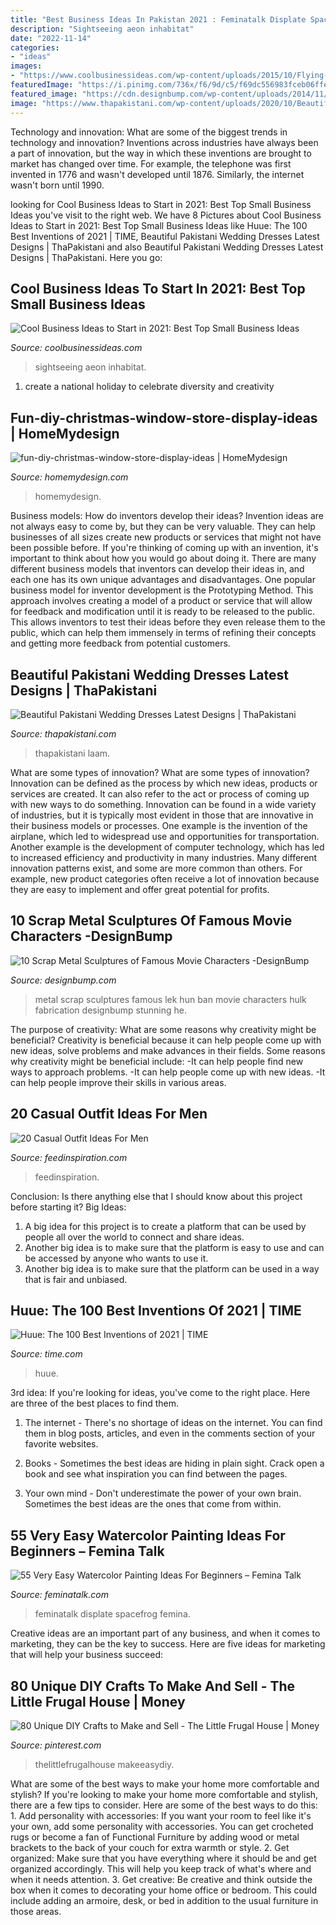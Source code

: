 ```yaml
---
title: "Best Business Ideas In Pakistan 2021 : Feminatalk Displate Spacefrog Femina"
description: "Sightseeing aeon inhabitat"
date: "2022-11-14"
categories:
- "ideas"
images:
- "https://www.coolbusinessideas.com/wp-content/uploads/2015/10/Flying-Bubble-Car.jpg"
featuredImage: "https://i.pinimg.com/736x/f6/9d/c5/f69dc556983fceb06ffeb963050574da.jpg"
featured_image: "https://cdn.designbump.com/wp-content/uploads/2014/11/scrap-metal-sculptures-hulk-ban-hun-lek-11.jpg"
image: "https://www.thapakistani.com/wp-content/uploads/2020/10/Beautiful-Pakistani-Wedding-Dresses-Latest-Designs-3.jpg"
---
```



Technology and innovation: What are some of the biggest trends in technology and innovation?
Inventions across industries have always been a part of innovation, but the way in which these inventions are brought to market has changed over time. For example, the telephone was first invented in 1776 and wasn't developed until 1876. Similarly, the internet wasn't born until 1990.

	

		
looking for Cool Business Ideas to Start in 2021: Best Top Small Business Ideas you've visit to the right web. We have 8 Pictures about Cool Business Ideas to Start in 2021: Best Top Small Business Ideas like Huue: The 100 Best Inventions of 2021 | TIME, Beautiful Pakistani Wedding Dresses Latest Designs | ThaPakistani and also Beautiful Pakistani Wedding Dresses Latest Designs | ThaPakistani. Here you go:
		
    
## Cool Business Ideas To Start In 2021: Best Top Small Business Ideas

<img loading=lazy src="https://www.coolbusinessideas.com/wp-content/uploads/2015/10/Flying-Bubble-Car.jpg" onerror="this.onerror=null;this.src='https://tse3.mm.bing.net/th?id=OIP.clQ3rEGQCNLL-Vb6XF_jOgHaFN&amp;pid=15.1';" alt="Cool Business Ideas to Start in 2021: Best Top Small Business Ideas">

_Source: coolbusinessideas.com_

>sightseeing aeon inhabitat. 

	

1. create a national holiday to celebrate diversity and creativity

    
## Fun-diy-christmas-window-store-display-ideas | HomeMydesign

<img loading=lazy src="https://homemydesign.com/wp-content/uploads/2019/12/fun-diy-christmas-window-store-display-ideas.jpg" onerror="this.onerror=null;this.src='https://tse2.mm.bing.net/th?id=OIP.BklglxYY6Icn0P-i18tR7gHaLO&amp;pid=15.1';" alt="fun-diy-christmas-window-store-display-ideas | HomeMydesign">

_Source: homemydesign.com_

>homemydesign. 

	

Business models: How do inventors develop their ideas?
Invention ideas are not always easy to come by, but they can be very valuable. They can help businesses of all sizes create new products or services that might not have been possible before. If you're thinking of coming up with an invention, it's important to think about how you would go about doing it. There are many different business models that inventors can develop their ideas in, and each one has its own unique advantages and disadvantages.
One popular business model for inventor development is the Prototyping Method. This approach involves creating a model of a product or service that will allow for feedback and modification until it is ready to be released to the public. This allows inventors to test their ideas before they even release them to the public, which can help them immensely in terms of refining their concepts and getting more feedback from potential customers.

    
## Beautiful Pakistani Wedding Dresses Latest Designs | ThaPakistani

<img loading=lazy src="https://www.thapakistani.com/wp-content/uploads/2020/10/Beautiful-Pakistani-Wedding-Dresses-Latest-Designs-3.jpg" onerror="this.onerror=null;this.src='https://tse3.mm.bing.net/th?id=OIP.sAilIZg_-6fOKdFmk8_kzQHaKX&amp;pid=15.1';" alt="Beautiful Pakistani Wedding Dresses Latest Designs | ThaPakistani">

_Source: thapakistani.com_

>thapakistani laam. 

	

What are some types of innovation?
What are some types of innovation? Innovation can be defined as the process by which new ideas, products or services are created. It can also refer to the act or process of coming up with new ways to do something. 
Innovation can be found in a wide variety of industries, but it is typically most evident in those that are innovative in their business models or processes. One example is the invention of the airplane, which led to widespread use and opportunities for transportation. Another example is the development of computer technology, which has led to increased efficiency and productivity in many industries. 
Many different innovation patterns exist, and some are more common than others. For example, new product categories often receive a lot of innovation because they are easy to implement and offer great potential for profits.

    
## 10 Scrap Metal Sculptures Of Famous Movie Characters -DesignBump

<img loading=lazy src="https://cdn.designbump.com/wp-content/uploads/2014/11/scrap-metal-sculptures-hulk-ban-hun-lek-11.jpg" onerror="this.onerror=null;this.src='https://tse4.mm.bing.net/th?id=OIP.VkjTh-q74kb3bzl_34T09wHaFj&amp;pid=15.1';" alt="10 Scrap Metal Sculptures of Famous Movie Characters -DesignBump">

_Source: designbump.com_

>metal scrap sculptures famous lek hun ban movie characters hulk fabrication designbump stunning he. 

	

The purpose of creativity: What are some reasons why creativity might be beneficial?
Creativity is beneficial because it can help people come up with new ideas, solve problems and make advances in their fields. Some reasons why creativity might be beneficial include: 
-It can help people find new ways to approach problems. 
-It can help people come up with new ideas. 
-It can help people improve their skills in various areas.

    
## 20 Casual Outfit Ideas For Men

<img loading=lazy src="http://feedinspiration.com/wp-content/uploads/2015/08/Mens-casual-style.jpg" onerror="this.onerror=null;this.src='https://tse2.mm.bing.net/th?id=OIP.-2trHGcd7CVXaTGxs9JqeQHaLI&amp;pid=15.1';" alt="20 Casual Outfit Ideas For Men">

_Source: feedinspiration.com_

>feedinspiration. 

	

Conclusion: Is there anything else that I should know about this project before starting it?
Big Ideas:
1. A big idea for this project is to create a platform that can be used by people all over the world to connect and share ideas.
2. Another big idea is to make sure that the platform is easy to use and can be accessed by anyone who wants to use it.
3. Another big idea is to make sure that the platform can be used in a way that is fair and unbiased.

    
## Huue: The 100 Best Inventions Of 2021 | TIME

<img loading=lazy src="https://api.time.com/wp-content/uploads/2021/11/best-inventions-2021-Huue.jpg?quality=85&amp;w=1200&amp;h=628&amp;crop=1" onerror="this.onerror=null;this.src='https://tse2.mm.bing.net/th?id=OIP.k2bEFpRq0ZQWTjMLLv7c5gHaD4&amp;pid=15.1';" alt="Huue: The 100 Best Inventions of 2021 | TIME">

_Source: time.com_

>huue. 

	

3rd idea:
If you're looking for ideas, you've come to the right place. Here are three of the best places to find them.
1. The internet - There's no shortage of ideas on the internet. You can find them in blog posts, articles, and even in the comments section of your favorite websites.

2. Books - Sometimes the best ideas are hiding in plain sight. Crack open a book and see what inspiration you can find between the pages.

3. Your own mind - Don't underestimate the power of your own brain. Sometimes the best ideas are the ones that come from within.

    
## 55 Very Easy Watercolor Painting Ideas For Beginners – Femina Talk

<img loading=lazy src="https://www.feminatalk.com/wp-content/uploads/2018/08/Very-Easy-Watercolor-Painting-Ideas-for-beginners00014.jpg" onerror="this.onerror=null;this.src='https://tse3.mm.bing.net/th?id=OIP.YGQouffOcLBMAzq4ctaSpwHaKZ&amp;pid=15.1';" alt="55 Very Easy Watercolor Painting Ideas For Beginners – Femina Talk">

_Source: feminatalk.com_

>feminatalk displate spacefrog femina. 

	

Creative ideas are an important part of any business, and when it comes to marketing, they can be the key to success. Here are five ideas for marketing that will help your business succeed: 

    
## 80 Unique DIY Crafts To Make And Sell - The Little Frugal House | Money

<img loading=lazy src="https://i.pinimg.com/736x/f6/9d/c5/f69dc556983fceb06ffeb963050574da.jpg" onerror="this.onerror=null;this.src='https://tse3.mm.bing.net/th?id=OIP.-6oKulMK0U9kSvp5p0B1iQHaLG&amp;pid=15.1';" alt="80 Unique DIY Crafts to Make and Sell - The Little Frugal House | Money">

_Source: pinterest.com_

>thelittlefrugalhouse makeeasydiy. 

	

What are some of the best ways to make your home more comfortable and stylish?
If you're looking to make your home more comfortable and stylish, there are a few tips to consider. Here are some of the best ways to do this: 1. Add personality with accessories: If you want your room to feel like it's your own, add some personality with accessories. You can get crocheted rugs or become a fan of Functional Furniture by adding wood or metal brackets to the back of your couch for extra warmth or style. 2. Get organized: Make sure that you have everything where it should be and get organized accordingly. This will help you keep track of what's where and when it needs attention. 3. Get creative: Be creative and think outside the box when it comes to decorating your home office or bedroom. This could include adding an armoire, desk, or bed in addition to the usual furniture in those areas. 
